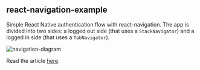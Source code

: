 ## react-navigation-example
Simple React Native authentication flow with react-navigation. The app is divided into two sides: a logged out side (that uses a `StackNavigator`) and a logged in side (that uses a `TabNavigator`).

![navigation-diagram](http://around25.com/blog/content/images/2018/05/navigation-diagram-resized.png)

Read the article [here](http://around25.com/blog/).
